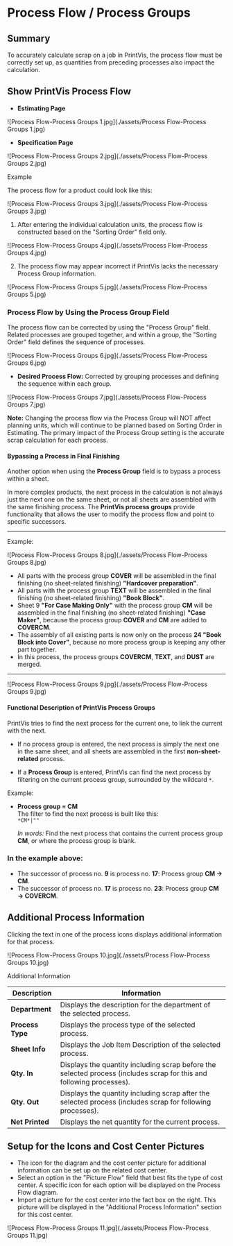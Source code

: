 # Process Flow / Process Groups


## Summary

To accurately calculate scrap on a job in PrintVis, the process flow must be correctly set up, as quantities from preceding processes also impact the calculation.

## Show PrintVis Process Flow

- **Estimating Page**

![Process Flow-Process Groups 1.jpg](./assets/Process Flow-Process Groups 1.jpg)

- **Specification Page**

![Process Flow-Process Groups 2.jpg](./assets/Process Flow-Process Groups 2.jpg)

 Example

The process flow for a product could look like this:

![Process Flow-Process Groups 3.jpg](./assets/Process Flow-Process Groups 3.jpg)

1. After entering the individual calculation units, the process flow is constructed based on the "Sorting Order" field only.

![Process Flow-Process Groups 4.jpg](./assets/Process Flow-Process Groups 4.jpg)

2. The process flow may appear incorrect if PrintVis lacks the necessary Process Group information.

![Process Flow-Process Groups 5.jpg](./assets/Process Flow-Process Groups 5.jpg)


### Process Flow by Using the Process Group Field

The process flow can be corrected by using the "Process Group" field. Related processes are grouped together, and within a group, the "Sorting Order" field defines the sequence of processes.

![Process Flow-Process Groups 6.jpg](./assets/Process Flow-Process Groups 6.jpg)

- **Desired Process Flow:** Corrected by grouping processes and defining the sequence within each group.

![Process Flow-Process Groups 7.jpg](./assets/Process Flow-Process Groups 7.jpg)

**Note:** Changing the process flow via the Process Group will NOT affect planning units, which will continue to be planned based on Sorting Order in Estimating. The primary impact of the Process Group setting is the accurate scrap calculation for each process.

#### Bypassing a Process in Final Finishing

Another option when using the **Process Group** field is to bypass a process within a sheet.

In more complex products, the next process in the calculation is not always just the next one on the same sheet, or not all sheets are assembled with the same finishing process. The **PrintVis process groups** provide functionality that allows the user to modify the process flow and point to specific successors.

---

 Example:

![Process Flow-Process Groups 8.jpg](./assets/Process Flow-Process Groups 8.jpg)

- All parts with the process group **COVER** will be assembled in the final finishing (no sheet-related finishing) **"Hardcover preparation"**.
- All parts with the process group **TEXT** will be assembled in the final finishing (no sheet-related finishing) **"Book Block"**.
- Sheet 9 **"For Case Making Only"** with the process group **CM** will be assembled in the final finishing (no sheet-related finishing) **"Case Maker"**, because the process group **COVER** and **CM** are added to **COVERCM**.
- The assembly of all existing parts is now only on the process **24 "Book Block into Cover"**, because no more process group is keeping any other part together.
- In this process, the process groups **COVERCM**, **TEXT**, and **DUST** are merged.

---
![Process Flow-Process Groups 9.jpg](./assets/Process Flow-Process Groups 9.jpg)

#### Functional Description of PrintVis Process Groups

PrintVis tries to find the next process for the current one, to link the current with the next.

- If no process group is entered, the next process is simply the next one in the same sheet, and all sheets are assembled in the first **non-sheet-related** process.

- If a **Process Group** is entered, PrintVis can find the next process by filtering on the current process group, surrounded by the wildcard `*`.

 Example:

- **Process group = CM**  
  The filter to find the next process is built like this:  
  `*CM*|""`

  _In words:_ Find the next process that contains the current process group **CM**, or where the process group is blank.

### In the example above:

- The successor of process no. **9** is process no. **17**: Process group **CM → CM**.
- The successor of process no. **17** is process no. **23**: Process group **CM → COVERCM**.



## Additional Process Information

Clicking the text in one of the process icons displays additional information for that process.

![Process Flow-Process Groups 10.jpg](./assets/Process Flow-Process Groups 10.jpg)


Additional Information

| Description    | Information                                                                                  |
|----------------|----------------------------------------------------------------------------------------------|
| **Department** | Displays the description for the department of the selected process.                        |
| **Process Type** | Displays the process type of the selected process.                                          |
| **Sheet Info** | Displays the Job Item Description of the selected process.                                  |
| **Qty. In**    | Displays the quantity including scrap before the selected process (includes scrap for this and following processes). |
| **Qty. Out**   | Displays the quantity including scrap after the selected process (includes scrap for following processes). |
| **Net Printed** | Displays the net quantity for the current process.                                           |

## Setup for the Icons and Cost Center Pictures

- The icon for the diagram and the cost center picture for additional information can be set up on the related cost center.
- Select an option in the "Picture Flow" field that best fits the type of cost center. A specific icon for each option will be displayed on the Process Flow diagram.
- Import a picture for the cost center into the fact box on the right. This picture will be displayed in the "Additional Process Information" section for this cost center.

![Process Flow-Process Groups 11.jpg](./assets/Process Flow-Process Groups 11.jpg)

